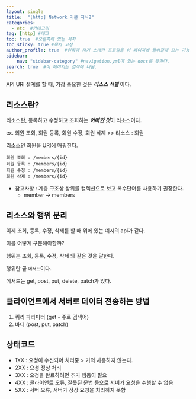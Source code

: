 ```yaml
---
layout: single
title:  "[http] Network 기본 지식2"
categories: 
  - etc  #카테고리
tag: [http] #태그
toc: true  #오른쪽에 있는 목차
toc_sticky: true #목차 고정
author_profile: true  #왼쪽에 자기 소개란 프로필을 이 페이지에 들어갈때 끄는 기능
sidebar:
    nav: "sidebar-category" #navigation.yml에 있는 docs를 뜻한다.
search: true  #이 페이지는 검색에 나옴.
---
```


API URI 설계를 할 때, 가장 중요한 것은 ***리소스 식별*** 이다.

## 리소스란?

리소스란, 등록하고 수정하고 조회하는 ***어떠한 것***이 리소스이다.

ex. 회원 조회, 회원 등록, 회원 수정, 회원 삭제 >> 리소스 : 회원

리소스인 회원을 URI에 매핑한다.

```plaintext
회원 조회 : /members/{id}
회원 등록 : /members/{id}
회원 수정 : /members/{id}
회원 삭제 : /members/{id}
```

* 참고사항 : 계층 구조상 상위를 컬렉션으로 보고 복수단어를 사용하기 권장한다.
  * member -> members

## 리소스와 행위 분리

이제 조회, 등록, 수정, 삭제를 할 때 위에 있는 예시의 api가 같다.

이를 어떻게 구분해야할까?

행위는 조회, 등록, 수정, 삭제 와 같은 것을 말한다. 

행위란 곧 `메서드`이다.

메서드는 get, post, put, delete, patch가 있다.

## 클라이언트에서 서버로 데이터 전송하는 방법

1. 쿼리 파라미터 (get - 주로 검색어)
2. 바디 (post, put, patch)


## 상태코드
- 1XX : 요청이 수신되어 처리중 > 거의 사용하지 않는다.
- 2XX : 요청 정상 처리
- 3XX : 요청을 완료하려면 추가 행동이 필요
- 4XX : 클라이언트 오류, 잘못된 문법 등으로 서버가 요청을 수행할 수 없음
- 5XX : 서버 오류, 서버가 정상 요청을 처리하지 못함



